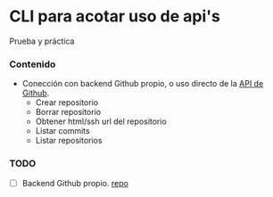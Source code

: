 # CLI para acotar uso de api's

Prueba y práctica

### Contenido

* Conección con backend Github propio, o uso directo de la [API de Github](https://docs.github.com/en/rest).
    * Crear repositorio
    * Borrar repositorio
    * Obtener html/ssh url del repositorio
    * Listar commits
    * Listar repositorios
    


### TODO

- [ ] Backend Github propio. [repo]()